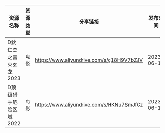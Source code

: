 | 资源名称          | 资源类型 | 分享链接                                      | 发布时间       |
| ------------- | ---- | ----------------------------------------- | ---------- |
| D狄仁杰之雷火玄龙2023 | 电影   | https://www.aliyundrive.com/s/g18H9V7bZJV | 2023-06-12 |
| D顶级猎手危险区域2022 | 电影   | https://www.aliyundrive.com/s/HKNu7SmJfCz | 2023-06-12 |
